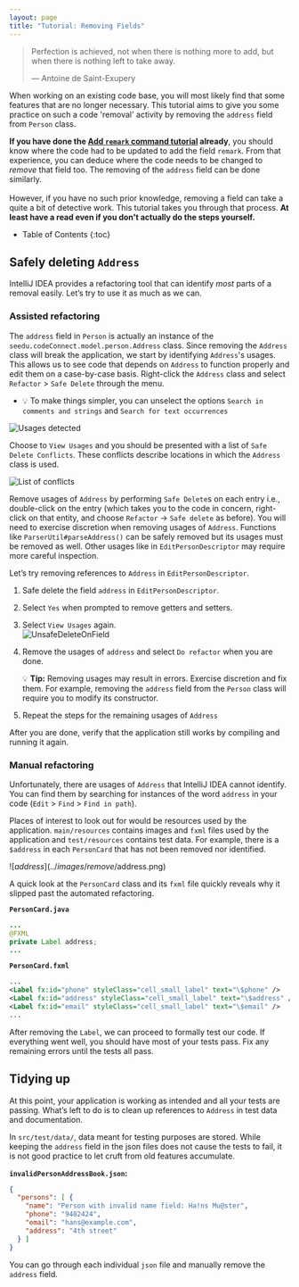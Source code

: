 ```yaml
---
layout: page
title: "Tutorial: Removing Fields"
---
```


> Perfection is achieved, not when there is nothing more to add, but when there is nothing left to take away.
>
> —  Antoine de Saint-Exupery

When working on an existing code base, you will most likely find that some features that are no longer necessary.
This tutorial aims to give you some practice on such a code 'removal' activity by removing the `address` field from `Person` class.

<div markdown="span" class="alert alert-success">

**If you have done the [Add `remark` command tutorial](AddRemark.html)  already**, you should know where the code had to be updated to add the field `remark`. From that experience, you can deduce where the code needs to be changed to _remove_ that field too. The removing of the `address` field can be done similarly.
<br>
<br>
However, if you have no such prior knowledge, removing a field can take a quite a bit of detective work. This tutorial takes you through that process. **At least have a read even if you don't actually do the steps yourself.**
</div>


* Table of Contents
{:toc}

## Safely deleting `Address`

IntelliJ IDEA provides a refactoring tool that can identify *most* parts of a removal easily. Let’s try to use it as much as we can.

### Assisted refactoring

The `address` field in `Person` is actually an instance of the `seedu.codeConnect.model.person.Address` class. Since removing the `Address` class will break the application, we start by identifying `Address`'s usages. This allows us to see code that depends on `Address` to function properly and edit them on a case-by-case basis. Right-click the `Address` class and select `Refactor` \> `Safe Delete` through the menu.
* :bulb: To make things simpler, you can unselect the options `Search in comments and strings` and `Search for text occurrences`

![Usages detected](../images/remove/UnsafeDelete.png)

Choose to `View Usages` and you should be presented with a list of `Safe Delete Conflicts`. These conflicts describe locations in which the `Address` class is used.

![List of conflicts](../images/remove/SafeDeleteConflicts.png)

Remove usages of `Address` by performing `Safe Delete`s on each entry i.e., double-click on the entry (which takes you to the code in concern, right-click on that entity, and choose `Refactor` -> `Safe delete` as before). You will need to exercise discretion when removing usages of `Address`. Functions like `ParserUtil#parseAddress()` can be safely removed but its usages must be removed as well. Other usages like in `EditPersonDescriptor` may require more careful inspection.

Let’s try removing references to `Address` in `EditPersonDescriptor`.

1. Safe delete the field `address` in `EditPersonDescriptor`.

1. Select `Yes` when prompted to remove getters and setters.

1. Select `View Usages` again.<br>
   ![UnsafeDeleteOnField](../images/remove/UnsafeDeleteOnField.png)

1. Remove the usages of `address` and select `Do refactor` when you are done.

   <div markdown="span" class="alert alert-primary">

   :bulb: **Tip:** Removing usages may result in errors. Exercise discretion and fix them. For example, removing the `address` field from the `Person` class will require you to modify its constructor.
   </div>

1. Repeat the steps for the remaining usages of `Address`

After you are done, verify that the application still works by compiling and running it again.

### Manual refactoring

Unfortunately, there are usages of `Address` that IntelliJ IDEA cannot identify. You can find them by searching for instances of the word `address` in your code (`Edit` \> `Find` \> `Find in path`).

Places of interest to look out for would be resources used by the application. `main/resources` contains images and `fxml` files used by the application and `test/resources` contains test data. For example, there is a `$address` in each `PersonCard` that has not been removed nor identified.

![$address](../images/remove/$address.png)

A quick look at the `PersonCard` class and its `fxml` file quickly reveals why it slipped past the automated refactoring.

**`PersonCard.java`**

``` java
...
@FXML
private Label address;
...
```

**`PersonCard.fxml`**

``` xml
...
<Label fx:id="phone" styleClass="cell_small_label" text="\$phone" />
<Label fx:id="address" styleClass="cell_small_label" text="\$address" />
<Label fx:id="email" styleClass="cell_small_label" text="\$email" />
...
```

After removing the `Label`, we can proceed to formally test our code. If everything went well, you should have most of your tests pass. Fix any remaining errors until the tests all pass.

## Tidying up

At this point, your application is working as intended and all your tests are passing. What’s left to do is to clean up references to `Address` in test data and documentation.

In `src/test/data/`, data meant for testing purposes are stored. While keeping the `address` field in the json files does not cause the tests to fail, it is not good practice to let cruft from old features accumulate.

**`invalidPersonAddressBook.json`:**

```json
{
  "persons": [ {
    "name": "Person with invalid name field: Ha!ns Mu@ster",
    "phone": "9482424",
    "email": "hans@example.com",
    "address": "4th street"
  } ]
}
```

You can go through each individual `json` file and manually remove the `address` field.
